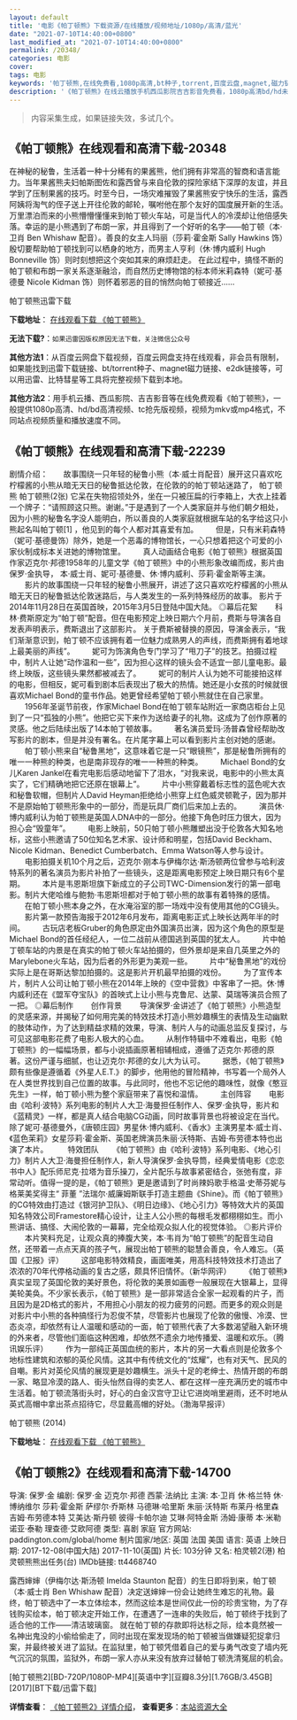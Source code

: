 ```yaml
---
layout: default
title: '电影《帕丁顿熊》下载资源/在线播放/视频地址/1080p/高清/蓝光'
date: "2021-07-10T14:40:00+0800"
last_modified_at: "2021-07-10T14:40:00+0800"
permalink: /20348/
categories: 电影
cover:
tags: 电影
keywords: '帕丁顿熊,在线免费看,1080p高清,bt种子,torrent,百度云盘,magnet,磁力链,迅雷下载资源'
description: '《帕丁顿熊》在线云播放手机西瓜影院吉吉影音免费看，1080p高清bd/hd未删减完整版和tc抢先枪版，mkv/mp4格式，附带bt/torrent种子、magnet/磁力链、百度云盘、网盘资源迅雷下载链接'
---
```


>内容采集生成，如果链接失效，多试几个。


## 《帕丁顿熊》在线观看和高清下载-20348

在神秘的秘鲁，生活着一种十分稀有的果酱熊，他们拥有非常高的智商和语言能力。当年果酱熊夫妇帕斯图佐和露西曾与来自伦敦的探险家结下深厚的友谊，并且学到了压制果酱的技巧。时至今日，一场灾难摧毁了果酱熊安宁快乐的生活，露西阿姨将淘气的侄子送上开往伦敦的邮轮，嘱咐他在那个友好的国度展开新的生活。万里漂泊而来的小熊懵懵懂懂来到帕丁顿火车站，可是当代人的冷漠却让他倍感失落。幸运的是小熊遇到了布朗一家，并且得到了一个好听的名字——帕丁顿（本&middot;卫肖 Ben Whishaw 配音）。善良的女主人玛丽（莎莉·霍金斯 Sally Hawkins 饰）殷切要帮助帕丁顿找到可以栖身的地方，而男主人亨利（休·博内威利 Hugh Bonneville 饰）则时刻想把这个突如其来的麻烦赶走。 在此过程中，搞怪不断的帕丁顿和布朗一家关系逐渐融洽，而自然历史博物馆的标本师米莉森特（妮可&middot;基德曼 Nicole Kidman 饰）则怀着邪恶的目的悄然向帕丁顿接近&hellip;…


帕丁顿熊迅雷下载

**下载地址**： [在线观看下载 《帕丁顿熊》](https://www.993dy.com//vod-detail-id-22537.html) 


**无法下载?**：`如果迅雷因版权原因无法下载，关注微信公众号 `

**其他方法1**：从百度云网盘下载视频，百度云网盘支持在线观看，非会员有限制，如果能找到迅雷下载链接、bt/torrent种子、magnet磁力链接、e2dk链接等，可以用迅雷、比特彗星等工具将完整视频下载到本地。

**其他方法2**：用手机云播、西瓜影院、吉吉影音等在线免费观看《帕丁顿熊》，一般提供1080p高清、hd/bd高清视频、tc抢先版视频，视频为mkv或mp4格式，不同站点视频质量和播放速度不同。


## 《帕丁顿熊》在线观看和高清下载-22239

剧情介绍：　　故事围绕一只年轻的秘鲁小熊（本·威士肖配音）展开这只喜欢吃柠檬酱的小熊从暗无天日的秘鲁抵达伦敦，在伦敦的的帕丁顿站迷路了， 帕丁顿熊 帕丁顿熊(2张) 它呆在失物招领处外，坐在一只被压扁的行李箱上，大衣上挂着一个牌子：“请照顾这只熊。谢谢。”于是遇到了一个人类家庭并与他们朝夕相处，因为小熊的秘鲁名字没人能明白，所以善良的人类家庭就根据车站的名字给这只小熊起名叫帕丁顿[1] ，他见到的每个人都对其喜爱有加。   　　但是，只有米莉森特（妮可·基德曼饰）除外，她是一个恶毒的博物馆长，一心只想着把这个可爱的小家伙制成标本关进她的博物馆里。   　　真人动画结合电影《帕丁顿熊》根据英国作家迈克尔·邦德1958年的儿童文学《帕丁顿熊》中的小熊形象改编而成，影片由保罗·金执导， 本·威士肖、妮可·基德曼、休·博内威利、莎莉·霍金斯等主演。   　　影片的故事围绕一只年轻的秘鲁小熊展开，讲述了这只喜欢吃柠檬酱的小熊从暗无天日的秘鲁抵达伦敦迷路后，与人类发生的一系列特殊经历的故事。 影片于2014年11月28日在英国首映，2015年3月5日登陆中国大陆。   ◎幕后花絮   　　科林·费斯原定为“帕丁顿”配音。但在电影预定上映日期六个月前，费斯与导演各自发表声明表示，费斯退出了这部影片。 关于费斯被替换的原因，导演金表示，“我们渐渐意识到，帕丁顿不应该拥有着一位魅力成熟男人的声线，而费斯拥有着地球上最美丽的声线”。   　　妮可为饰演角色专门学习了“甩刀子”的技艺。拍摄过程中，制片人让她“动作温和一些”，因为担心这样的镜头会不适宜一部儿童电影。最终上映版，这些镜头果然都被减去了。   　　妮可的制片人认为她不可能接拍这样的电影，但相反，妮可看到剧本后表现出了极大的热情。她还是小女孩的时候就很喜欢Michael Bond的童书作品。她更曾经希望帕丁顿小熊就住在自己家里。   　　1956年圣诞节前夜，作家Michael Bond在帕丁顿车站附近一家商店柜台上见到了一只“孤独的小熊”。他把它买下来作为送给妻子的礼物。这成为了创作原著的灵感。他之后陆续出版了14本帕丁顿故事。   　　著名演员爱玛·汤普森曾经帮助改写影片的剧本，但是并没有署名。在片尾字幕上可以看到影片主创对她的感谢。   　　帕丁顿小熊来自“秘鲁黑地”，这意味着它是一只“眼镜熊”，那是秘鲁所拥有的唯一一种熊的种类，也是南非现存的唯一一种熊的种类。   　　Michael Bond的女儿Karen Jankel在看完电影后感动地留下了泪水，“对我来说，电影中的小熊太真实了，它们精确地把它还原在银幕上”。   　　片中小熊穿戴着标志性的蓝色呢大衣和秘鲁软帽，但制片人David Heyman拒绝给小熊穿上红色威灵顿靴子，因为那并不是原始帕丁顿熊形象中的一部分，而是玩具厂商们后来加上去的。   　　演员休·博内威利认为帕丁顿熊是英国人DNA中的一部分。他接下角色时压力很大，因为担心会“毁童年”。   　　电影上映前，50只帕丁顿小熊雕塑出没于伦敦各大知名地标，这些小熊邀请了50位知名艺术家、设计师和明星，包括David Beckham、Nicole Kidman、Benedict Cumberbatch、Emma Watson等人参与设计。   　　电影拍摄关机10个月之后，迈克尔·刚本与伊梅尔达·斯汤顿两位曾参与哈利波特系列的著名演员为影片补拍了一些镜头，这是距离电影预定上映日期只有6个星期。   　　本片是韦恩斯坦旗下新成立的子公司TWC-Dimension发行的第一部电影。制片大佬哈维与鲍勃·韦恩斯坦都对于帕丁顿小熊的故事有着特殊的感情。   　　在帕丁顿小熊本身之外，在水淹浴室的那一场戏中没有使用其他的CG镜头。   　　影片第一款预告海报于2012年6月发布，距离电影正式上映长达两年半的时间。   　　古玩店老板Gruber的角色原定由外国演员出演，因为这个角色的原型是Michael Bond的首任经纪人，一位二战前从德国逃到英国的犹太人。   　　片中帕丁顿车站的内景是在真实的帕丁顿火车站拍摄的，但外景却是来自几英里之外的Marylebone火车站，因为后者的外形更为美观一些。   　　片中“秘鲁黑地”的戏份实际上是在哥斯达黎加拍摄的。这是影片开机最早拍摄的戏份。   　　为了宣传本片，制片人公司让帕丁顿小熊在2014年上映的《空中营救》中客串了一把。休·博内威利还在《盟军夺宝队》的首映式上让小熊与克鲁尼、达蒙、莫瑞等演员合照了一把。   ◎幕后制作   　　创作背景   　　导演保罗·金讲述了《帕丁顿熊》小熊造型的灵感来源，并揭秘了如何用完美的特效技术打造小熊妙趣横生的表情及生动幽默的肢体动作，为了达到精益求精的效果，导演、制片人与的动画总监反复探讨，与可见这部电影花费了电影人极大的心血。   　　从制作特辑中不难看出，电影《帕丁顿熊》的一幅幅场景，都与小说插画原著相辅相成，遵循了迈克尔·邦德的原著。这份严谨与细腻，也让迈克尔·邦德的女儿大为认可。   　　据悉，《帕丁顿熊》颇有些像是遵循着《外星人E.T.》的脚步，他用他的冒险精神，书写着一个局外人在人类世界找到自己位置的故事。与此同时，他也不忘记他的趣味性，就像《憨豆先生》一样，帕丁顿小熊为整个家庭带来了喜悦和温情。   　　主创阵容   　　电影由《哈利·波特》系列电影的制片人大卫·海曼担任制作人、保罗·金执导，影片和《蓝精灵》一样，都是真人结合电脑CG动画，同时故事背景也将被设定在当代。除了妮可·基德曼外，《唐顿庄园》男星休·博内威利、《香水》主演男星本·威士肖、《蓝色茉莉》女星莎莉·霍金斯、英国老牌演员朱丽·沃特斯、吉姆·布劳德本特也出演了本片。   　　 特效团队   　　《帕丁顿熊》由《哈利·波特》系列电影、《地心引力》制片人大卫·海曼担任制作人，新人导演保罗·金执导筒，经典爱情电影《恋恋书中人》配乐师尼克·拉塔为音乐操刀，全片配乐与故事紧密结合，张弛有度，非常动听。值得一提的是，《帕丁顿熊》更是邀请到了时尚辣妈歌手格温·史蒂芬妮与格莱美奖得主“ 菲董 ”法瑞尔·威廉姆斯联手打造主题曲《Shine》。而《帕丁顿熊》的CG特效由打造过《银河护卫队》、《明日边缘》、《地心引力》等特效大片的英国知名特效公司Framestore精心设计，让主人公小熊的每根毛发都栩栩如生。而小熊讲话、搞怪、大闹伦敦的一幕幕，完全给观众拟人化的视觉体验。   ◎影片评价   　　本片笑料充足，让观众真的捧腹大笑，本·韦肖为“帕丁顿熊”的配音生动自然，还带着一点点天真的孩子气，展现出帕丁顿熊的聪慧会善良，令人难忘。（英国《卫报》评）   　　这部电影特效精良，画面唯美，用高科技特效技术打造出了浓浓的70年代停格动画的复古之感，颇具怀旧情怀。（新华网评）   　　《帕丁顿熊》真实呈现了英国伦敦的美好景色，将伦敦的美景如画卷一般展现在大银幕上，显得美轮美奂。不少家长表示，《帕丁顿熊》是一部非常适合全家一起观看的片子，而且因为是2D格式的影片，不用担心小朋友的视力疲劳的问题。而更多的观众则是对影片中小熊的各种搞怪行为忍俊不禁，尽管影片也展现了伦敦的傲慢、冷漠、世态炎凉，却依然有让人温暖和感动的一面，帕丁顿熊代表了大多数渴望融入新环境的外来者，尽管他们面临这种困难，却依然不遗余力地传播爱、温暖和欢乐。（腾讯娱乐评）   　　作为一部纯正英国血统的影片，本片的另一大看点则是伦敦多个地标性建筑和浓郁的英伦风情。这其中有传统文化的“炫耀”，也有对天气、民风的自嘲。影片对英伦风情的展现更是妙趣横生。派头十足的老绅士、热情开朗的布朗一家、略显冷漠的路人、街头怡然自得的卖艺人、都在这样一座充满历史的城市中生活着。帕丁顿流落街头时，好心的白金汉宫守卫让它进岗哨里避雨，还不时地从英式高帽中拿出茶点招待它，尽显戴高帽的好处。（渤海早报评）


帕丁顿熊 (2014)

**下载地址**： [在线观看下载 《帕丁顿熊》](https://www.btbtdy.me/btdy/dy640.html) 


## 《帕丁顿熊2》在线观看和高清下载-14700

导演: 保罗·金 编剧: 保罗·金 迈克尔·邦德 西蒙·法纳比 主演: 本·卫肖 休·格兰特 休·博纳维尔 莎莉·霍金斯 萨缪尔·乔斯林 马德琳·哈里斯 朱丽·沃特斯 布莱丹·格里森 吉姆·布劳德本特 艾美达·斯丹顿 彼得·卡帕尔迪 艾琳·阿特金斯 汤姆·康蒂 本·米勒 诺亚·泰勒 理查德·艾欧阿德 类型: 喜剧 家庭 官方网站: paddington.com/global/home 制片国家/地区: 英国 法国 美国 语言: 英语 上映日期: 2017-12-08(中国大陆) 2017-11-10(英国) 片长: 103分钟 又名: 柏灵顿2(港) 柏灵顿熊熊出任务(台) IMDb链接: tt4468740

露西婶婶（伊梅尔达·斯汤顿 Imelda Staunton 配音）的生日即将到来，帕丁顿（本·威士肖 Ben Whishaw 配音）决定送婶婶一份会让她终生难忘的礼物。最终，帕丁顿选中了一本立体绘本，然而这绘本是世间仅此一份的珍贵宝物，为了存钱购买绘本，帕丁顿决定开始工作，在遭遇了一连串的失败后，帕丁顿终于找到了适合他的工作——清洁玻璃窗。 就在帕丁顿的存款即将达标之际，绘本竟然被一名神出鬼没的小偷给偷走了，同时出现在案发现场的帕丁顿被当做嫌疑犯捉拿归案，并最终被关进了监狱。在监狱里，帕丁顿凭借着自己的爱与勇气改变了墙内死气沉沉的氛围，监狱外，布朗一家人亦从来没有放弃过替帕丁顿洗清冤屈的机会。


[帕丁顿熊2][BD-720P/1080P-MP4][英语中字][豆瓣8.3分][1.76GB/3.45GB][2017][BT下载/迅雷下载]

**详情查看**： [《帕丁顿熊2》详情介绍](/movie/14700/)， **查看更多**：[本站资源大全](/movie/t/all/)

